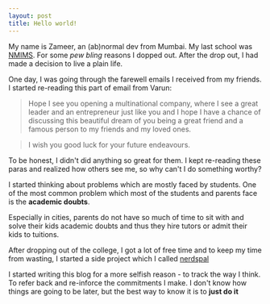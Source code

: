 ```yaml
---
layout: post
title: Hello world!
---
```


My name is Zameer, an (ab)normal dev from Mumbai. My last school was [NMIMS](http://www.nmims.edu/).
For some *pew bling* reasons I dopped out. After the drop out, I had made a decision to live a plain life.

One day, I was going through the farewell emails I received from my friends. I started re-reading this part of email from Varun:


>Hope I see you opening a multinational company, where I see a great leader and an entrepreneur just like you and I hope I have a chance of discussing this beautiful dream of you being a great friend and a famous person to my friends and my loved ones.

>I wish you good luck for your future endeavours.

To be honest, I didn't did anything so great for them. I kept re-reading these paras and realized how others see me, so why can't I do something worthy? 

I started thinking about problems which are mostly faced by students. One of the most common problem which most of the students and parents face is the **academic doubts**.

Especially in cities, parents do not have so much of time to sit with and solve their kids academic doubts and thus they hire tutors or admit their kids to tuitions.

After dropping out of the college, I got a lot of free time and to keep my time from wasting, I started a side project which I called [nerdspal](https://nerdspal.com)

I started writing this blog for a more selfish reason - to track the way I think. To refer back and re-inforce the commitments I make. I don't know how things are going to be later, but the best way to know it is to **just do it**
